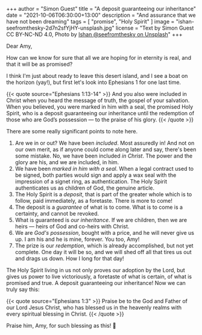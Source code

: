 +++
author = "Simon Guest"
title = "A deposit guaranteeing our inheritance"
date = "2021-10-06T06:30:00+13:00"
description = "And assurance that we have not been dreaming"
tags = [ "promise", "Holy Spirit" ]
image = "ishan-seefromthesky-2d7n2sfYjHY-unsplash.jpg"
license = "Text by Simon Guest CC BY-NC-ND 4.0, Photo by [Ishan @seefromthesky on Unsplash](https://unsplash.com/photos/2d7n2sfYjHY)"
+++

Dear Amy,

How can we know for sure that all we are hoping for in eternity is real, and that it will be as promised?

I think I'm just about ready to leave this desert island, and I see a boat on the horizon (yay!), but first let's look into Ephesians 1 for one last time.

{{< quote source="Ephesians 1:13-14" >}}
And you also were included in Christ when you heard the message of truth, the gospel of your salvation. When you believed, you were marked in him with a seal, the promised Holy Spirit, who is a deposit guaranteeing our inheritance until the redemption of those who are God’s possession — to the praise of his glory.
{{< /quote >}}

There are some really significant points to note here.

1. Are we in or out? We have been _included_. Most assuredly in! And not on our own merit, as if anyone could come along later and say, there's been some mistake. No, we have been included _in Christ_. The power and the glory are his, and we are included, in him.
2. We have been _marked in him with a seal_. When a legal contract used to be signed, both parties would sign and apply a wax seal with the impression of a signet ring, as authentication. The Holy Spirit authenticates us as children of God, the genuine article.
3. The Holy Spirit is a _deposit_, that is part of the greater whole which is to follow, paid immediately, as a foretaste. There is more to come!
4. The deposit is a _guarantee_ of what is to come. What is to come is a certainty, and cannot be revoked.
5. What is guaranteed is _our inheritance_. If we are children, then we are heirs — heirs of God and co-heirs with Christ.
6. We are _God's possession_, bought with a price, and he will never give us up. I am his and he is mine, forever. You too, Amy!
7. The prize is our _redemption_, which is already accomplished, but not yet complete. One day it will be so, and we will shed off all that tires us out and drags us down. How I long for that day!

The Holy Spirit living in us not only proves our adoption by the Lord, but gives us power to live victoriously, a foretaste of what is certain, of what is promised and true. A deposit guaranteeing our inheritance! Now we can truly say this:

{{< quote source="Ephesians 1:3" >}}
Praise be to the God and Father of our Lord Jesus Christ, who has blessed us in the heavenly realms with every spiritual blessing in Christ.
{{< /quote >}}

Praise him, Amy, for such blessing as this! 🙏
